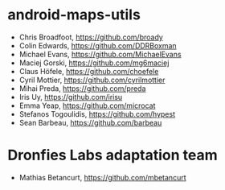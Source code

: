 # android-maps-utils

* Chris Broadfoot, https://github.com/broady
* Colin Edwards, https://github.com/DDRBoxman
* Michael Evans, https://github.com/MichaelEvans
* Maciej Gorski, https://github.com/mg6maciej
* Claus Höfele, https://github.com/choefele
* Cyril Mottier, https://github.com/cyrilmottier
* Mihai Preda, https://github.com/preda
* Iris Uy, https://github.com/irisu
* Emma Yeap, https://github.com/microcat
* Stefanos Togoulidis, https://github.com/hypest
* Sean Barbeau, https://github.com/barbeau

# Dronfies Labs adaptation team

* Mathias Betancurt, https://github.com/mbetancurt

